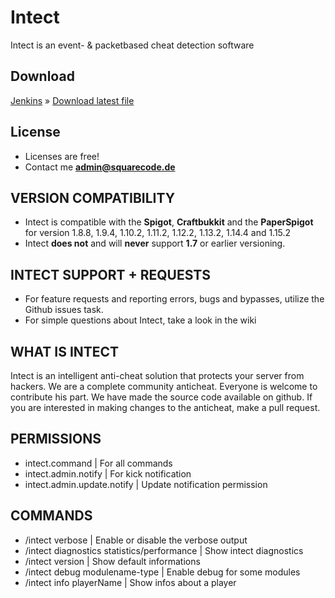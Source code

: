 # Intect 
Intect is an event- &amp; packetbased cheat detection software



## Download
[Jenkins](https://jenkins.squarecode.de/job/Intect/job/master/) » [Download latest file](https://jenkins.squarecode.de/job/Intect/job/master/lastSuccessfulBuild/artifact/target/Intect.jar)

## License
- Licenses are free!
- Contact me **admin@squarecode.de**

## VERSION COMPATIBILITY
- Intect is compatible with the **Spigot**, **Craftbukkit** and the **PaperSpigot** for 
  version 1.8.8, 1.9.4, 1.10.2, 1.11.2, 1.12.2, 1.13.2, 1.14.4 and 1.15.2
- Intect **does not** and will **never** support **1.7** or earlier versioning.



## INTECT SUPPORT + REQUESTS
- For feature requests and reporting errors, bugs and bypasses, utilize the Github issues task.
- For simple questions about Intect, take a look in the wiki



## WHAT IS INTECT
Intect is an intelligent anti-cheat solution that protects your server from hackers. We are a complete community anticheat. Everyone is welcome to contribute his part. We have made the source code available on github. If you are interested in making changes to the anticheat, make a pull request.



## PERMISSIONS
- intect.command                                      |  For all commands
- intect.admin.notify                                 |  For kick notification
- intect.admin.update.notify                          |  Update notification permission



## COMMANDS
- /intect verbose                                     |  Enable or disable the verbose output
- /intect diagnostics statistics/performance          |  Show intect diagnostics
- /intect version                                     |  Show default informations
- /intect debug modulename-type                       |  Enable debug for some modules
- /intect info playerName                             |  Show infos about a player 